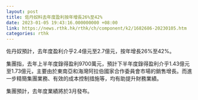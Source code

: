 ```yaml
---
layout: post
title: 佐丹奴料去年度盈利按年增長26%至42%
date: 2023-01-05 19:43:16.000000000 +08:00
link: https://news.rthk.hk/rthk/ch/component/k2/1682686-20230105.htm
categories: rthk
---
```


佐丹奴預計，去年度盈利介乎2.4億元至2.7億元，按年增長26%至42%。

集團指，去年上半年度錄得盈利9700萬元，預計下半年度錄得盈利介乎1.43億元至1.73億元，主要由於東南亞和海灣阿拉伯國家合作委員會市場的銷售增長。而進一步精簡集團業務、有效的成本控制措施等，均有助提升財務業績。

集團預計，去年度業績將於3月發布。
